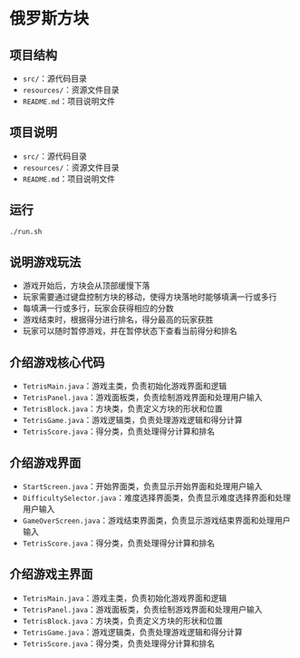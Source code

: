 # 俄罗斯方块

## 项目结构

- `src/`：源代码目录
- `resources/`：资源文件目录
- `README.md`：项目说明文件

## 项目说明

- `src/`：源代码目录
- `resources/`：资源文件目录
- `README.md`：项目说明文件

## 运行

```bash
./run.sh
```


## 说明游戏玩法

- 游戏开始后，方块会从顶部缓慢下落
- 玩家需要通过键盘控制方块的移动，使得方块落地时能够填满一行或多行
- 每填满一行或多行，玩家会获得相应的分数
- 游戏结束时，根据得分进行排名，得分最高的玩家获胜
- 玩家可以随时暂停游戏，并在暂停状态下查看当前得分和排名

## 介绍游戏核心代码

- `TetrisMain.java`：游戏主类，负责初始化游戏界面和逻辑
- `TetrisPanel.java`：游戏面板类，负责绘制游戏界面和处理用户输入
- `TetrisBlock.java`：方块类，负责定义方块的形状和位置
- `TetrisGame.java`：游戏逻辑类，负责处理游戏逻辑和得分计算
- `TetrisScore.java`：得分类，负责处理得分计算和排名

## 介绍游戏界面

- `StartScreen.java`：开始界面类，负责显示开始界面和处理用户输入
- `DifficultySelector.java`：难度选择界面类，负责显示难度选择界面和处理用户输入
- `GameOverScreen.java`：游戏结束界面类，负责显示游戏结束界面和处理用户输入
- `TetrisScore.java`：得分类，负责处理得分计算和排名

## 介绍游戏主界面
- `TetrisMain.java`：游戏主类，负责初始化游戏界面和逻辑
- `TetrisPanel.java`：游戏面板类，负责绘制游戏界面和处理用户输入
- `TetrisBlock.java`：方块类，负责定义方块的形状和位置
- `TetrisGame.java`：游戏逻辑类，负责处理游戏逻辑和得分计算
- `TetrisScore.java`：得分类，负责处理得分计算和排名
